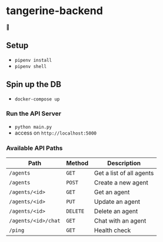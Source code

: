 # tangerine-backend
🍊

## Setup
* `pipenv install`
* `pipenv shell`

## Spin up the DB
* `docker-compose up`

### Run the API Server
* `python main.py`
* access on `http://localhost:5000`


### Available API Paths
| Path                | Method   | Description              |
| ------------------- | -------- | ------------------------ |
| `/agents`           | `GET`    | Get a list of all agents |
| `/agents`           | `POST`   | Create a new agent       |
| `/agents/<id>`      | `GET`    | Get an agent             |
| `/agents/<id>`      | `PUT`    | Update an agent          |
| `/agents/<id>`      | `DELETE` | Delete an agent          |
| `/agents/<id>/chat` | `GET`    | Chat with an agent       |
| `/ping`             | `GET`    | Health check             |
